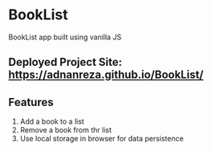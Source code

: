 # BookList
BookList app built using vanilla JS

## Deployed Project Site: https://adnanreza.github.io/BookList/ 

## Features
1. Add a book to a list
2. Remove a book from thr list
3. Use local storage in browser for data persistence
